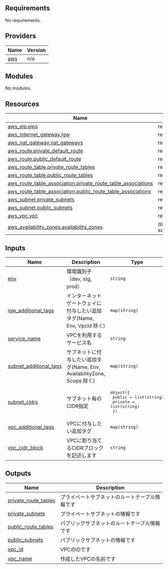 ## Requirements

No requirements.

## Providers

| Name | Version |
|------|---------|
| <a name="provider_aws"></a> [aws](#provider\_aws) | n/a |

## Modules

No modules.

## Resources

| Name | Type |
|------|------|
| [aws_eip.eips](https://registry.terraform.io/providers/hashicorp/aws/latest/docs/resources/eip) | resource |
| [aws_internet_gateway.igw](https://registry.terraform.io/providers/hashicorp/aws/latest/docs/resources/internet_gateway) | resource |
| [aws_nat_gateway.nat_gateways](https://registry.terraform.io/providers/hashicorp/aws/latest/docs/resources/nat_gateway) | resource |
| [aws_route.private_default_route](https://registry.terraform.io/providers/hashicorp/aws/latest/docs/resources/route) | resource |
| [aws_route.public_default_route](https://registry.terraform.io/providers/hashicorp/aws/latest/docs/resources/route) | resource |
| [aws_route_table.private_route_tables](https://registry.terraform.io/providers/hashicorp/aws/latest/docs/resources/route_table) | resource |
| [aws_route_table.public_route_tables](https://registry.terraform.io/providers/hashicorp/aws/latest/docs/resources/route_table) | resource |
| [aws_route_table_association.private_route_table_associations](https://registry.terraform.io/providers/hashicorp/aws/latest/docs/resources/route_table_association) | resource |
| [aws_route_table_association.public_route_table_associations](https://registry.terraform.io/providers/hashicorp/aws/latest/docs/resources/route_table_association) | resource |
| [aws_subnet.private_subnets](https://registry.terraform.io/providers/hashicorp/aws/latest/docs/resources/subnet) | resource |
| [aws_subnet.public_subnets](https://registry.terraform.io/providers/hashicorp/aws/latest/docs/resources/subnet) | resource |
| [aws_vpc.vpc](https://registry.terraform.io/providers/hashicorp/aws/latest/docs/resources/vpc) | resource |
| [aws_availability_zones.availability_zones](https://registry.terraform.io/providers/hashicorp/aws/latest/docs/data-sources/availability_zones) | data source |

## Inputs

| Name | Description | Type | Default | Required |
|------|-------------|------|---------|:--------:|
| <a name="input_env"></a> [env](#input\_env) | 環境識別子（dev, stg, prod） | `string` | n/a | yes |
| <a name="input_igw_additional_tags"></a> [igw\_additional\_tags](#input\_igw\_additional\_tags) | インターネットゲートウェイに付与したい追加タグ(Name, Env, VpcId 除く) | `map(string)` | `{}` | no |
| <a name="input_service_name"></a> [service\_name](#input\_service\_name) | VPCを利用するサービス名 | `string` | n/a | yes |
| <a name="input_subnet_additional_tags"></a> [subnet\_additional\_tags](#input\_subnet\_additional\_tags) | サブネットに付与したい追加タグ(Name, Env, AvailabilityZone, Scope 除く) | `map(string)` | `{}` | no |
| <a name="input_subnet_cidrs"></a> [subnet\_cidrs](#input\_subnet\_cidrs) | サブネット毎のCIDR指定 | <pre>object({<br>    public = list(string)<br>    private = list(string)<br>  })</pre> | n/a | yes |
| <a name="input_vpc_additional_tags"></a> [vpc\_additional\_tags](#input\_vpc\_additional\_tags) | VPCに付与したい追加タグ | `map(string)` | `{}` | no |
| <a name="input_vpc_cidr_block"></a> [vpc\_cidr\_block](#input\_vpc\_cidr\_block) | VPCに割り当てるCIDRブロックを記述します | `string` | `"10.0.0.0/16"` | no |

## Outputs

| Name | Description |
|------|-------------|
| <a name="output_private_route_tables"></a> [private\_route\_tables](#output\_private\_route\_tables) | プライベートサブネットのルートテーブル情報です |
| <a name="output_private_subnets"></a> [private\_subnets](#output\_private\_subnets) | プライベートサブネットの情報です |
| <a name="output_public_route_tables"></a> [public\_route\_tables](#output\_public\_route\_tables) | パブリックサブネットのルートテーブル情報です |
| <a name="output_public_subnets"></a> [public\_subnets](#output\_public\_subnets) | パブリックサブネットの情報です |
| <a name="output_vpc_id"></a> [vpc\_id](#output\_vpc\_id) | VPCのIDです |
| <a name="output_vpc_name"></a> [vpc\_name](#output\_vpc\_name) | 作成したVPCの名前です |
